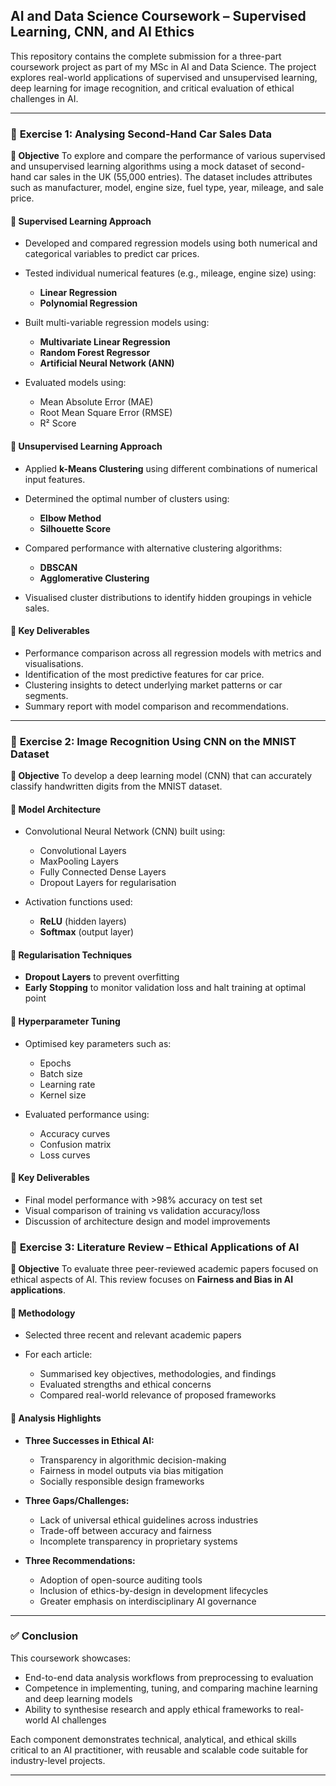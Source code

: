 
## **AI and Data Science Coursework – Supervised Learning, CNN, and AI Ethics**

This repository contains the complete submission for a three-part coursework project as part of my MSc in AI and Data Science. The project explores real-world applications of supervised and unsupervised learning, deep learning for image recognition, and critical evaluation of ethical challenges in AI.

---

### 📘 **Exercise 1: Analysing Second-Hand Car Sales Data**

**📝 Objective**
To explore and compare the performance of various supervised and unsupervised learning algorithms using a mock dataset of second-hand car sales in the UK (55,000 entries). The dataset includes attributes such as manufacturer, model, engine size, fuel type, year, mileage, and sale price.



#### 🔹 **Supervised Learning Approach**

* Developed and compared regression models using both numerical and categorical variables to predict car prices.
* Tested individual numerical features (e.g., mileage, engine size) using:

  * **Linear Regression**
  * **Polynomial Regression**
* Built multi-variable regression models using:

  * **Multivariate Linear Regression**
  * **Random Forest Regressor**
  * **Artificial Neural Network (ANN)**
* Evaluated models using:

  * Mean Absolute Error (MAE)
  * Root Mean Square Error (RMSE)
  * R² Score



#### 🔹 **Unsupervised Learning Approach**

* Applied **k-Means Clustering** using different combinations of numerical input features.
* Determined the optimal number of clusters using:

  * **Elbow Method**
  * **Silhouette Score**
* Compared performance with alternative clustering algorithms:

  * **DBSCAN**
  * **Agglomerative Clustering**
* Visualised cluster distributions to identify hidden groupings in vehicle sales.



#### 📌 **Key Deliverables**

* Performance comparison across all regression models with metrics and visualisations.
* Identification of the most predictive features for car price.
* Clustering insights to detect underlying market patterns or car segments.
* Summary report with model comparison and recommendations.

---

### 📗 **Exercise 2: Image Recognition Using CNN on the MNIST Dataset**

**📝 Objective**
To develop a deep learning model (CNN) that can accurately classify handwritten digits from the MNIST dataset.



#### 🔹 **Model Architecture**

* Convolutional Neural Network (CNN) built using:

  * Convolutional Layers
  * MaxPooling Layers
  * Fully Connected Dense Layers
  * Dropout Layers for regularisation
* Activation functions used:

  * **ReLU** (hidden layers)
  * **Softmax** (output layer)



#### 🔹 **Regularisation Techniques**

* **Dropout Layers** to prevent overfitting
* **Early Stopping** to monitor validation loss and halt training at optimal point



#### 🔹 **Hyperparameter Tuning**

* Optimised key parameters such as:

  * Epochs
  * Batch size
  * Learning rate
  * Kernel size
* Evaluated performance using:

  * Accuracy curves
  * Confusion matrix
  * Loss curves



#### 📌 **Key Deliverables**

* Final model performance with >98% accuracy on test set
* Visual comparison of training vs validation accuracy/loss
* Discussion of architecture design and model improvements



### 📙 **Exercise 3: Literature Review – Ethical Applications of AI**

**📝 Objective**
To evaluate three peer-reviewed academic papers focused on ethical aspects of AI. This review focuses on **Fairness and Bias in AI applications**.



#### 🔹 **Methodology**

* Selected three recent and relevant academic papers
* For each article:

  * Summarised key objectives, methodologies, and findings
  * Evaluated strengths and ethical concerns
  * Compared real-world relevance of proposed frameworks



#### 🔹 **Analysis Highlights**

* **Three Successes in Ethical AI:**

  * Transparency in algorithmic decision-making
  * Fairness in model outputs via bias mitigation
  * Socially responsible design frameworks

* **Three Gaps/Challenges:**

  * Lack of universal ethical guidelines across industries
  * Trade-off between accuracy and fairness
  * Incomplete transparency in proprietary systems

* **Three Recommendations:**

  * Adoption of open-source auditing tools
  * Inclusion of ethics-by-design in development lifecycles
  * Greater emphasis on interdisciplinary AI governance

---

### ✅ **Conclusion**

This coursework showcases:

* End-to-end data analysis workflows from preprocessing to evaluation
* Competence in implementing, tuning, and comparing machine learning and deep learning models
* Ability to synthesise research and apply ethical frameworks to real-world AI challenges

Each component demonstrates technical, analytical, and ethical skills critical to an AI practitioner, with reusable and scalable code suitable for industry-level projects.

---


